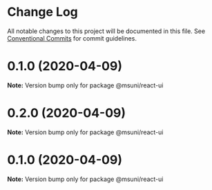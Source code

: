 # Change Log

All notable changes to this project will be documented in this file.
See [Conventional Commits](https://conventionalcommits.org) for commit guidelines.

# 0.1.0 (2020-04-09)

**Note:** Version bump only for package @msuni/react-ui





# 0.2.0 (2020-04-09)

**Note:** Version bump only for package @msuni/react-ui





# 0.1.0 (2020-04-09)

**Note:** Version bump only for package @msuni/react-ui
